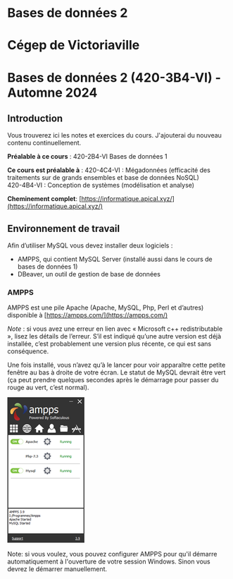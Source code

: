 # Bases de données 2

# Cégep de Victoriaville

# Bases de données 2 (420-3B4-VI) - Automne 2024

## Introduction
Vous trouverez ici les notes et exercices du cours. J'ajouterai du nouveau contenu continuellement.

**Préalable à ce cours** : 420-2B4-VI Bases de données 1

**Ce cours est préalable à** :
420-4C4-VI : Mégadonnées (efficacité des traitements sur de grands ensembles et base de données NoSQL)  
420-4B4-VI : Conception de systèmes (modélisation et analyse)

**Cheminement complet**: [https://informatique.apical.xyz/](https://informatique.apical.xyz/)

## Environnement de travail

Afin d’utiliser MySQL vous devez installer deux logiciels :

* AMPPS, qui contient MySQL Server (installé aussi dans le cours de bases de données 1)
* DBeaver, un outil de gestion de base de données

### AMPPS
AMPPS est une pile Apache (Apache, MySQL, Php, Perl et d’autres) disponible à [https://ampps.com/](https://ampps.com/)

*Note* : si vous avez une erreur en lien avec « Microsoft c++ redistributable », lisez les détails de l’erreur. S’il est indiqué qu’une autre version est déjà installée, c’est probablement une version plus récente, ce qui est sans conséquence.

Une fois installé, vous n’avez qu’à le lancer pour voir apparaître cette petite fenêtre au bas à droite de votre écran. Le statut de MySQL devrait être vert (ça peut prendre quelques secondes après le démarrage pour passer du rouge au vert, c’est normal).

![AMPPS](images/ampps.png)

Note: si vous voulez, vous pouvez configurer AMPPS pour qu'il démarre automatiquement à l'ouverture de votre session Windows. Sinon vous devrez le démarrer manuellement.
